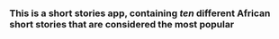### This is a short stories app, containing _ten_ different African short stories that are considered the **most popular**